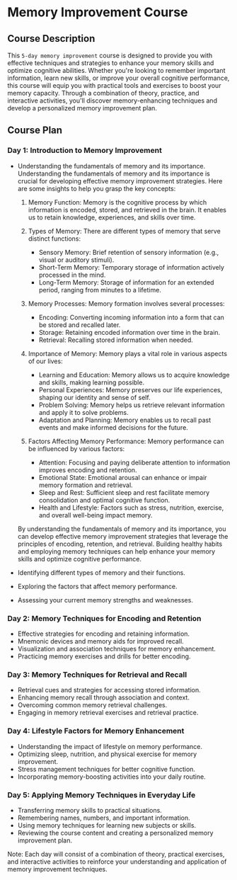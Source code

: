 # **Memory Improvement Course**

## **Course Description**

This `5-day memory improvement` course is designed to provide you with effective techniques and strategies to enhance your memory skills and optimize cognitive abilities. Whether you're looking to remember important information, learn new skills, or improve your overall cognitive performance, this course will equip you with practical tools and exercises to boost your memory capacity. Through a combination of theory, practice, and interactive activities, you'll discover memory-enhancing techniques and develop a personalized memory improvement plan.

## **Course Plan**

### **Day 1:** Introduction to Memory Improvement
  - Understanding the fundamentals of memory and its importance.
    Understanding the fundamentals of memory and its importance is crucial for developing effective memory improvement strategies. Here are some insights to help you grasp the key concepts:

    1. Memory Function: Memory is the cognitive process by which information is encoded, stored, and retrieved in the brain. It enables us to retain knowledge, experiences, and skills over time.

    2. Types of Memory: There are different types of memory that serve distinct functions:
       - Sensory Memory: Brief retention of sensory information (e.g., visual or auditory stimuli).
       - Short-Term Memory: Temporary storage of information actively processed in the mind.
       - Long-Term Memory: Storage of information for an extended period, ranging from minutes to a lifetime.

    3. Memory Processes: Memory formation involves several processes:
       - Encoding: Converting incoming information into a form that can be stored and recalled later.
       - Storage: Retaining encoded information over time in the brain.
       - Retrieval: Recalling stored information when needed.

    4. Importance of Memory: Memory plays a vital role in various aspects of our lives:
       - Learning and Education: Memory allows us to acquire knowledge and skills, making learning possible.
       - Personal Experiences: Memory preserves our life experiences, shaping our identity and sense of self.
       - Problem Solving: Memory helps us retrieve relevant information and apply it to solve problems.
       - Adaptation and Planning: Memory enables us to recall past events and make informed decisions for the future.

    5. Factors Affecting Memory Performance: Memory performance can be influenced by various factors:
       - Attention: Focusing and paying deliberate attention to information improves encoding and retention.
       - Emotional State: Emotional arousal can enhance or impair memory formation and retrieval.
       - Sleep and Rest: Sufficient sleep and rest facilitate memory consolidation and optimal cognitive function.
       - Health and Lifestyle: Factors such as stress, nutrition, exercise, and overall well-being impact memory.

    By understanding the fundamentals of memory and its importance, you can develop effective memory improvement strategies that leverage the principles of encoding, retention, and retrieval. Building healthy habits and employing memory techniques can help enhance your memory skills and optimize cognitive performance.
  - Identifying different types of memory and their functions.
  - Exploring the factors that affect memory performance.
  - Assessing your current memory strengths and weaknesses.

### **Day 2:** Memory Techniques for Encoding and Retention
  - Effective strategies for encoding and retaining information.
  - Mnemonic devices and memory aids for improved recall.
  - Visualization and association techniques for memory enhancement.
  - Practicing memory exercises and drills for better encoding.

### **Day 3:** Memory Techniques for Retrieval and Recall
  - Retrieval cues and strategies for accessing stored information.
  - Enhancing memory recall through association and context.
  - Overcoming common memory retrieval challenges.
  - Engaging in memory retrieval exercises and retrieval practice.

### **Day 4:** Lifestyle Factors for Memory Enhancement
  - Understanding the impact of lifestyle on memory performance.
  - Optimizing sleep, nutrition, and physical exercise for memory improvement.
  - Stress management techniques for better cognitive function.
  - Incorporating memory-boosting activities into your daily routine.

### **Day 5:** Applying Memory Techniques in Everyday Life
  - Transferring memory skills to practical situations.
  - Remembering names, numbers, and important information.
  - Using memory techniques for learning new subjects or skills.
  - Reviewing the course content and creating a personalized memory improvement plan.

Note: Each day will consist of a combination of theory, practical exercises, and interactive activities to reinforce your understanding and application of memory improvement techniques.
